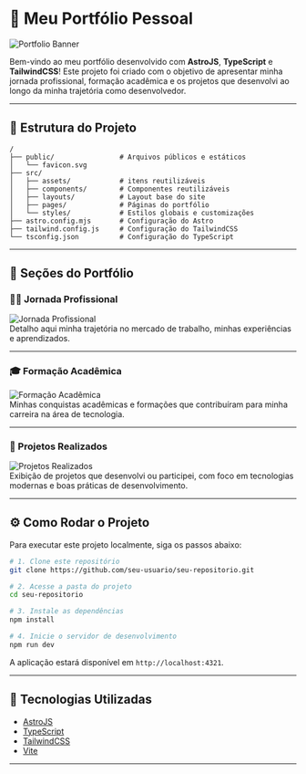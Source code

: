 # 🌟 Meu Portfólio Pessoal

![Portfolio Banner](https://i.imgur.com/5QbAKol.png)

Bem-vindo ao meu portfólio desenvolvido com **AstroJS**, **TypeScript** e **TailwindCSS**! Este projeto foi criado com o objetivo de apresentar minha jornada profissional, formação acadêmica e os projetos que desenvolvi ao longo da minha trajetória como desenvolvedor.

---

## 📁 Estrutura do Projeto

```
/
├── public/                # Arquivos públicos e estáticos
│   └── favicon.svg
├── src/
│   ├── assets/            # itens reutilizáveis
│   ├── components/        # Componentes reutilizáveis
│   ├── layouts/           # Layout base do site
│   ├── pages/             # Páginas do portfólio
│   └── styles/            # Estilos globais e customizações
├── astro.config.mjs       # Configuração do Astro
├── tailwind.config.js     # Configuração do TailwindCSS
└── tsconfig.json          # Configuração do TypeScript
```

---

## 🧭 Seções do Portfólio

### 🧑‍💼 Jornada Profissional
![Jornada Profissional](https://i.imgur.com/LFycaJm.png)  
Detalho aqui minha trajetória no mercado de trabalho, minhas experiências e aprendizados.

---

### 🎓 Formação Acadêmica
![Formação Acadêmica](https://i.imgur.com/fEFtnrp.png)  
Minhas conquistas acadêmicas e formações que contribuíram para minha carreira na área de tecnologia.

---

### 💼 Projetos Realizados
![Projetos Realizados](https://i.imgur.com/zSZDjhi.png)  
Exibição de projetos que desenvolvi ou participei, com foco em tecnologias modernas e boas práticas de desenvolvimento.

---

## ⚙️ Como Rodar o Projeto

Para executar este projeto localmente, siga os passos abaixo:

```bash
# 1. Clone este repositório
git clone https://github.com/seu-usuario/seu-repositorio.git

# 2. Acesse a pasta do projeto
cd seu-repositorio

# 3. Instale as dependências
npm install

# 4. Inicie o servidor de desenvolvimento
npm run dev
```

A aplicação estará disponível em `http://localhost:4321`.

---

## 🚀 Tecnologias Utilizadas

- [AstroJS](https://astro.build/)
- [TypeScript](https://www.typescriptlang.org/)
- [TailwindCSS](https://tailwindcss.com/)
- [Vite](https://vitejs.dev/)

---
